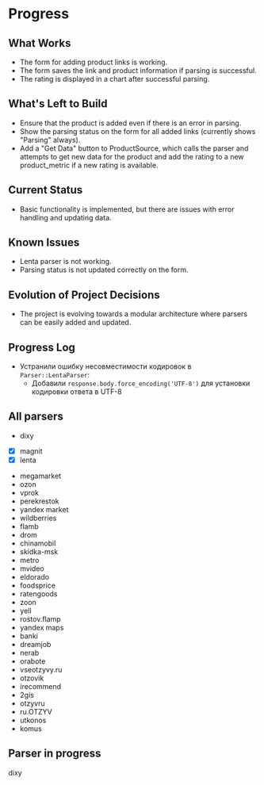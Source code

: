 # Progress

## What Works
- The form for adding product links is working.
- The form saves the link and product information if parsing is successful.
- The rating is displayed in a chart after successful parsing.

## What's Left to Build
- Ensure that the product is added even if there is an error in parsing.
- Show the parsing status on the form for all added links (currently shows "Parsing" always).
- Add a "Get Data" button to ProductSource, which calls the parser and attempts to get new data for the product and add the rating to a new product_metric if a new rating is available.

## Current Status
- Basic functionality is implemented, but there are issues with error handling and updating data.

## Known Issues
- Lenta parser is not working.
- Parsing status is not updated correctly on the form.

## Evolution of Project Decisions
- The project is evolving towards a modular architecture where parsers can be easily added and updated.

## Progress Log
- Устранили ошибку несовместимости кодировок в `Parser::LentaParser`:
  - Добавили `response.body.force_encoding('UTF-8')` для установки кодировки ответа в UTF-8

## All parsers
- dixy
- [x] magnit
- [x] lenta
- megamarket
- ozon
- vprok
- perekrestok
- yandex market
- wildberries
- flamb
- drom
- chinamobil
- skidka-msk
- metro
- mvideo
- eldorado
- foodsprice
- ratengoods
- zoon
- yell
- rostov.flamp
- yandex maps
- banki
- dreamjob
- nerab
- orabote
- vseotzyvy.ru
- otzovik
- irecommend
- 2gis
- otzyvru
- ru.OTZYV
- utkonos
- komus

## Parser in progress
dixy

